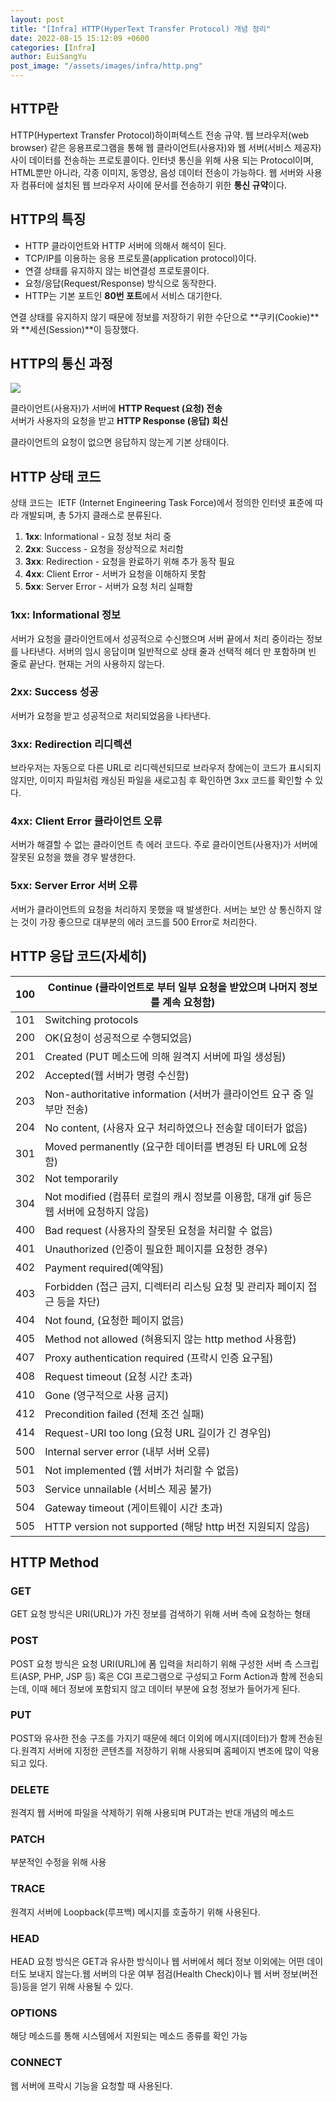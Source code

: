 ```yaml
---
layout: post
title: "[Infra] HTTP(HyperText Transfer Protocol) 개념 정리"
date: 2022-08-15 15:12:09 +0600
categories: [Infra]
author: EuiSangYu
post_image: "/assets/images/infra/http.png"
---
```


## HTTP란

HTTP(Hypertext Transfer Protocol)하이퍼텍스트 전송 규약. 웹 브라우저(web browser) 같은 응용프로그램을 통해 웹 클라이언트(사용자)와 웹 서버(서비스 제공자) 사이 데이터를 전송하는 프로토콜이다. 인터넷 통신을 위해 사용 되는 Protocol이며, HTML뿐만 아니라, 각종 이미지, 동영상, 음성 데이터 전송이 가능하다. 웹 서버와 사용자 컴퓨터에 설치된 웹 브라우저 사이에 문서를 전송하기 위한 **통신 규약**이다.

## HTTP의 특징

-   HTTP 클라이언트와 HTTP 서버에 의해서 해석이 된다.
-   TCP/IP를 이용하는 응용 프로토콜(application protocol)이다.
-   연결 상태를 유지하지 않는 비연결성 프로토콜이다.
-   요청/응답(Request/Response) 방식으로 동작한다.
-   HTTP는 기본 포트인 **80번 포트**에서 서비스 대기한다.

연결 상태를 유지하지 않기 때문에 정보를 저장하기 위한 수단으로 **쿠키(Cookie)**와 **세션(Session)**이 등장했다.

## HTTP의 통신 과정

![](https://velog.velcdn.com/images/clothes/post/3407ca34-53d2-4ae3-9396-804de492cf7b/image.png)


클라이언트(사용자)가 서버에 **HTTP Request (요청) 전송**  
서버가 사용자의 요청을 받고 **HTTP Response (응답) 회신**

클라이언트의 요청이 없으면 응답하지 않는게 기본 상태이다.

## HTTP 상태 코드

상태 코드는  IETF (Internet Engineering Task Force)에서 정의한 인터넷 표준에 따라 개발되며, 총 5가지 클래스로 분류된다.

1.  **1xx**: Informational - 요청 정보 처리 중
2.  **2xx**: Success - 요청을 정상적으로 처리함
3.  **3xx**: Redirection - 요청을 완료하기 위해 추가 동작 필요
4.  **4xx**: Client Error - 서버가 요청을 이해하지 못함
5.  **5xx**: Server Error - 서버가 요청 처리 실패함

### 1xx: Informational 정보

서버가 요청을 클라이언트에서 성공적으로 수신했으며 서버 끝에서 처리 중이라는 정보를 나타낸다. 서버의 임시 응답이며 일반적으로 상태 줄과 선택적 헤더 만 포함하며 빈 줄로 끝난다. 현재는 거의 사용하지 않는다.

### 2xx: Success 성공

서버가 요청을 받고 성공적으로 처리되었음을 나타낸다.

### 3xx: Redirection 리디렉션

브라우저는 자동으로 다른 URL로 리디렉션되므로 브라우저 창에는이 코드가 표시되지 않지만, 이미지 파일처럼 캐싱된 파일을 새로고침 후 확인하면 3xx 코드를 확인할 수 있다.

### 4xx: Client Error 클라이언트 오류

서버가 해결할 수 없는 클라이언트 측 에러 코드다. 주로 클라이언트(사용자)가 서버에 잘못된 요청을 했을 경우 발생한다.

### 5xx: Server Error 서버 오류

서버가 클라이언트의 요청을 처리하지 못했을 때 발생한다. 서버는 보안 상 통신하지 않는 것이 가장 좋으므로 대부분의 에러 코드를 500 Error로 처리한다.

## HTTP 응답 코드(자세히)

| 100 | Continue (클라이언트로 부터 일부 요청을 받았으며 나머지 정보를 계속 요청함) |
| --- | --- |
| 101 | Switching protocols |
| 200 | OK(요청이 성공적으로 수행되었음) |
| 201 | Created (PUT 메소드에 의해 원격지 서버에 파일 생성됨) |
| 202 | Accepted(웹 서버가 명령 수신함) |
| 203 | Non-authoritative information (서버가 클라이언트 요구 중 일부만 전송) |
| 204 | No content, (사용자 요구 처리하였으나 전송할 데이터가 없음) |
| 301 | Moved permanently (요구한 데이터를 변경된 타 URL에 요청함) |
| 302 | Not temporarily |
| 304 | Not modified (컴퓨터 로컬의 캐시 정보를 이용함, 대개 gif 등은 웹 서버에 요청하지 않음) |
| 400 | Bad request (사용자의 잘못된 요청을 처리할 수 없음) |
| 401 | Unauthorized (인증이 필요한 페이지를 요청한 경우) |
| 402 | Payment required(예약됨) |
| 403 | Forbidden (접근 금지, 디렉터리 리스팅 요청 및 관리자 페이지 접근 등을 차단) |
| 404 | Not found, (요청한 페이지 없음) |
| 405 | Method not allowed (혀용되지 않는 http method 사용함) |
| 407 | Proxy authentication required (프락시 인증 요구됨) |
| 408 | Request timeout (요청 시간 초과) |
| 410 | Gone (영구적으로 사용 금지) |
| 412 | Precondition failed (전체 조건 실패) |
| 414 | Request-URI too long (요청 URL 길이가 긴 경우임) |
| 500 | Internal server error (내부 서버 오류) |
| 501 | Not implemented (웹 서버가 처리할 수 없음) |
| 503 | Service unnailable (서비스 제공 불가) |
| 504 | Gateway timeout (게이트웨이 시간 초과) |
| 505 | HTTP version not supported (해당 http 버전 지원되지 않음) |

## HTTP Method

### GET

GET 요청 방식은 URI(URL)가 가진 정보를 검색하기 위해 서버 측에 요청하는 형태

### POST

POST 요청 방식은 요청 URI(URL)에 폼 입력을 처리하기 위해 구성한 서버 측 스크립트(ASP, PHP, JSP 등) 혹은 CGI 프로그램으로 구성되고 Form Action과 함께 전송되는데, 이때 헤더 정보에 포함되지 않고 데이터 부분에 요청 정보가 들어가게 된다. 

### PUT

POST와 유사한 전송 구조를 가지기 때문에 헤더 이외에 메시지(데이터)가 함께 전송된다.원격지 서버에 지정한 콘텐츠를 저장하기 위해 사용되며 홈페이지 변조에 많이 악용되고 있다.

### DELETE

원격지 웹 서버에 파일을 삭제하기 위해 사용되며 PUT과는 반대 개념의 메소드

### PATCH

부분적인 수정을 위해 사용

### TRACE

원격지 서버에 Loopback(루프백) 메시지를 호출하기 위해 사용된다. 

### HEAD

HEAD 요청 방식은 GET과 유사한 방식이나 웹 서버에서 헤더 정보 이외에는 어떤 데이터도 보내지 않는다.웹 서버의 다운 여부 점검(Health Check)이나 웹 서버 정보(버전 등)등을 얻기 위해 사용될 수 있다. 

### OPTIONS

해당 메소드를 통해 시스템에서 지원되는 메소드 종류를 확인 가능

### CONNECT

웹 서버에 프락시 기능을 요청할 때 사용된다.